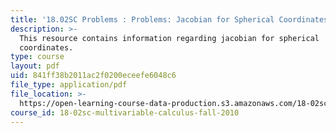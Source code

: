 ```yaml
---
title: '18.02SC Problems : Problems: Jacobian for Spherical Coordinates'
description: >-
  This resource contains information regarding jacobian for spherical
  coordinates.
type: course
layout: pdf
uid: 841ff38b2011ac2f0200eceefe6048c6
file_type: application/pdf
file_location: >-
  https://open-learning-course-data-production.s3.amazonaws.com/18-02sc-multivariable-calculus-fall-2010/841ff38b2011ac2f0200eceefe6048c6_MIT18_02SC_pb_77_quest.pdf
course_id: 18-02sc-multivariable-calculus-fall-2010
---
```

